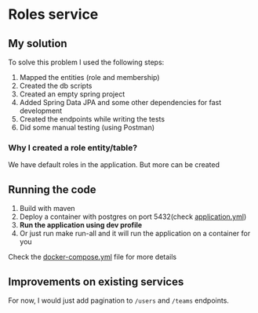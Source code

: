 # Roles service

## My solution
To solve this problem I used the following steps:
1. Mapped the entities (role and membership)
2. Created the db scripts
3. Created an empty spring project
4. Added Spring Data JPA and some other dependencies for fast development
5. Created the endpoints while writing the tests
6. Did some manual testing (using Postman)

### Why I created a role entity/table?
We have default roles in the application. But more can be created

## Running the code
1. Build with maven
2. Deploy a container with postgres on port 5432(check [application.yml](src/main/resources/application.yml))
3. **Run the application using dev profile**
4. Or just run make run-all and it will run the application on a container for you

Check the [docker-compose.yml](docker-compose.yml) file for more details

## Improvements on existing services
For now, I would just add pagination to `/users` and `/teams` endpoints.
